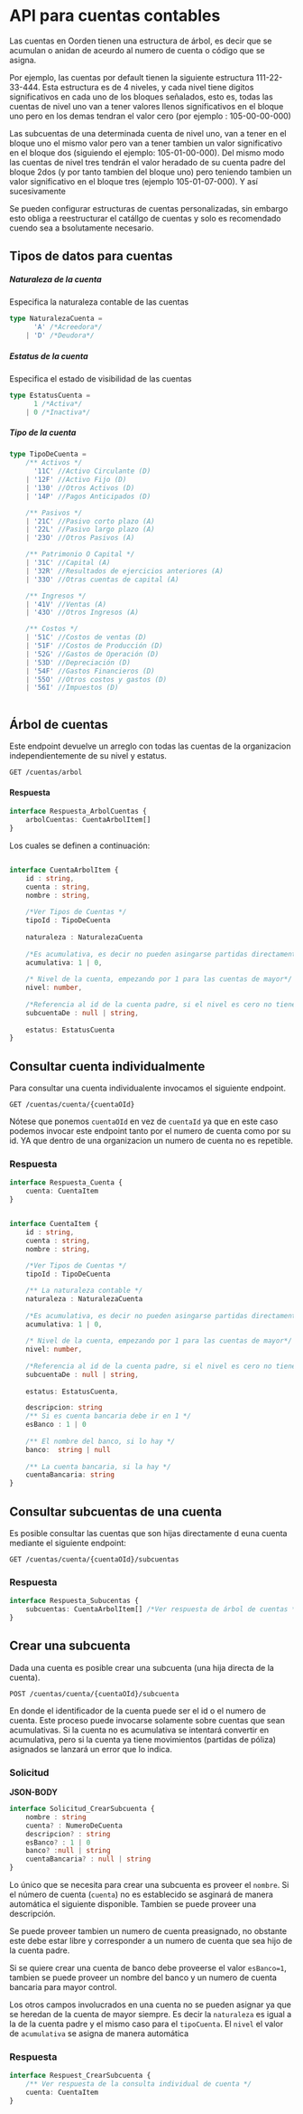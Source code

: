 # API para cuentas contables 

Las cuentas en Oorden tienen una estructura de árbol, es decir que se acumulan o anidan de aceurdo al numero de cuenta o código que se asigna. 

Por ejemplo, las cuentas por default tienen la siguiente estructura 111-22-33-444. Esta estructura es de 4 niveles, y cada nivel tiene digitos significativos en cada uno de los bloques señalados, esto es, todas las cuentas de nivel uno van a tener valores llenos significativos en el bloque uno pero en los demas tendran el valor cero (por ejemplo : 105-00-00-000)

Las subcuentas de una determinada cuenta de nivel uno, van a tener en el bloque uno el mismo valor pero van a tener tambien un valor significativo en el bloque dos (siguiendo el ejemplo: 105-01-00-000). Del mismo modo las cuentas de nivel tres tendrán el valor heradado de su cuenta padre del bloque 2dos (y por tanto tambien del bloque uno) pero teniendo tambien un valor significativo en el bloque tres (ejemplo 105-01-07-000). Y así sucesivamente

Se pueden configurar estructuras de cuentas personalizadas, sin embargo esto obliga a reestructurar el catállgo de cuentas y solo es recomendado cuendo sea a bsolutamente necesario.

## Tipos de datos para cuentas

##### Naturaleza de la cuenta 
Especifica la naturaleza contable de las cuentas

```typescript
type NaturalezaCuenta = 
      'A' /*Acreedora*/ 
    | 'D' /*Deudora*/
```

##### Estatus de la cuenta 

Especifica el estado de visibilidad  de las cuentas

```typescript
type EstatusCuenta = 
      1 /*Activa*/ 
    | 0 /*Inactiva*/
```


##### Tipo de la cuenta 


```typescript
type TipoDeCuenta = 
    /** Activos */
      '11C' //Activo Circulante (D)
    | '12F' //Activo Fijo (D)
    | '130' //Otros Activos (D)
    | '14P' //Pagos Anticipados (D)

    /** Pasivos */
    | '21C' //Pasivo corto plazo (A)
    | '22L' //Pasivo largo plazo (A)
    | '23O' //Otros Pasivos (A)

    /** Patrimonio O Capital */
    | '31C' //Capital (A)
    | '32R' //Resultados de ejercicios anteriores (A)
    | '33O' //Otras cuentas de capital (A)

    /** Ingresos */
    | '41V' //Ventas (A)
    | '43O' //Otros Ingresos (A)

    /** Costos */
    | '51C' //Costos de ventas (D)
    | '51F' //Costos de Producción (D)
    | '52G' //Gastos de Operación (D)
    | '53D' //Depreciación (D)
    | '54F' //Gastos Financieros (D)
    | '55O' //Otros costos y gastos (D)
    | '56I' //Impuestos (D)
   


```

## Árbol de cuentas 

Este endpoint devuelve un arreglo con todas las cuentas de la organizacion independientemente de su nivel y estatus.

```
GET /cuentas/arbol
```

#### Respuesta

```typescript
interface Respuesta_ArbolCuentas {
    arbolCuentas: CuentaArbolItem[]
}
```

Los cuales se definen a continuación:


```typescript

interface CuentaArbolItem {
    id : string,
    cuenta : string,
    nombre : string,
    
    /*Ver Tipos de Cuentas */
    tipoId : TipoDeCuenta 
    
    naturaleza : NaturalezaCuenta
    
    /*Es acumulativa, es decir no pueden asingarse partidas directamente */
    acumulativa: 1 | 0, 
    
    /* Nivel de la cuenta, empezando por 1 para las cuentas de mayor*/
    nivel: number, 
    
    /*Referencia al id de la cuenta padre, si el nivel es cero no tiene padre, por tanto su valor es null */
    subcuentaDe : null | string, 
    
    estatus: EstatusCuenta
}
```


## Consultar cuenta individualmente

Para consultar una cuenta individualente invocamos el siguiente endpoint.

```
GET /cuentas/cuenta/{cuentaOId}
```

Nótese que ponemos `cuentaOId` en vez de `cuentaId` ya que en este caso podemos invocar este endpoint tanto por el numero de cuenta como por su id. YA que dentro de una organizacion un numero de cuenta no es repetible.

### Respuesta

```typescript
interface Respuesta_Cuenta {
    cuenta: CuentaItem
}
```


```typescript

interface CuentaItem {
    id : string,
    cuenta : string,
    nombre : string,
    
    /*Ver Tipos de Cuentas */
    tipoId : TipoDeCuenta 

    /** La naturaleza contable */
    naturaleza : NaturalezaCuenta
    
    /*Es acumulativa, es decir no pueden asingarse partidas directamente */
    acumulativa: 1 | 0, 
    
    /* Nivel de la cuenta, empezando por 1 para las cuentas de mayor*/
    nivel: number, 
    
    /*Referencia al id de la cuenta padre, si el nivel es cero no tiene padre, por tanto su valor es null */
    subcuentaDe : null | string, 
     
    estatus: EstatusCuenta,

    descripcion: string
    /** Si es cuenta bancaria debe ir en 1 */
    esBanco : 1 | 0
    
    /** El nombre del banco, si lo hay */
    banco:  string | null
 
    /** La cuenta bancaria, si la hay */
    cuentaBancaria: string
}
```

## Consultar subcuentas de una cuenta 

Es posible consultar las cuentas que son hijas directamente d euna cuenta mediante el siguiente endpoint:


```
GET /cuentas/cuenta/{cuentaOId}/subcuentas
```

### Respuesta

```typescript
interface Respuesta_Subucentas {
    subcuentas: CuentaArbolItem[] /*Ver respuesta de árbol de cuentas */
}
```


## Crear una subcuenta

Dada una cuenta es posible crear una subcuenta (una hija directa de la cuenta).

```
POST /cuentas/cuenta/{cuentaOId}/subcuenta
```

En donde el identificador de la cuenta puede ser el id o el numero de cuenta. Este proceso puede invocarse solamente sobre cuentas que sean acumulativas. Si la cuenta no es acumulativa se intentará convertir en acumulativa, pero si la cuenta ya tiene movimientos (partidas de póliza) asignados se lanzará un error que lo indica.

### Solicitud 

**JSON-BODY** 

``` typescript 
interface Solicitud_CrearSubcuenta {
    nombre : string
    cuenta? : NumeroDeCuenta
    descripcion? : string
    esBanco? : 1 | 0
    banco? :null | string
    cuentaBancaria? : null | string
}
```

Lo único que se necesita para crear una subcuenta es proveer el `nombre`. Si el número de cuenta (`cuenta`) no es establecido se asginará de manera automática el siguiente disponible. Tambien se puede proveer una descripción.

Se puede proveer tambien un numero de cuenta preasignado, no obstante este debe estar libre y corresponder a un numero de cuenta  que sea hijo de la cuenta padre.

Si se quiere crear una cuenta de banco debe proveerse el valor `esBanco=1`, tambien se puede proveer un nombre del banco y un numero de cuenta bancaria para mayor control.

Los otros campos involucrados en una cuenta no se pueden asignar ya que se heredan de la cuenta de mayor  siempre. Es decir la `naturaleza` es igual a la de la cuenta padre y el mismo caso para el `tipoCuenta`. El `nivel` el valor de `acumulativa` se asigna de manera automática

### Respuesta


``` typescript 
interface Respuest_CrearSubcuenta {
    /** Ver respuesta de la consulta individual de cuenta */
    cuenta: CuentaItem 
}
```




